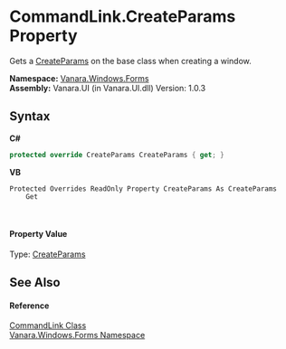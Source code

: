 # CommandLink.CreateParams Property 
 

Gets a <a href="http://msdn2.microsoft.com/en-us/library/b0c6ds4f" target="_blank">CreateParams</a> on the base class when creating a window.

**Namespace:**&nbsp;<a href="c580cf52-4028-70db-28d0-f9b1abc03861">Vanara.Windows.Forms</a><br />**Assembly:**&nbsp;Vanara.UI (in Vanara.UI.dll) Version: 1.0.3

## Syntax

**C#**<br />
``` C#
protected override CreateParams CreateParams { get; }
```

**VB**<br />
``` VB
Protected Overrides ReadOnly Property CreateParams As CreateParams
	Get
```

<br />

#### Property Value
Type: <a href="http://msdn2.microsoft.com/en-us/library/b0c6ds4f" target="_blank">CreateParams</a>

## See Also


#### Reference
<a href="07d8ae3c-bd87-0a8d-8adb-38df2ce1ac5b">CommandLink Class</a><br /><a href="c580cf52-4028-70db-28d0-f9b1abc03861">Vanara.Windows.Forms Namespace</a><br />